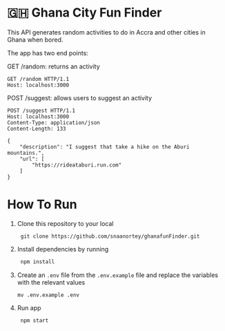 # 🇬🇭 Ghana City Fun Finder

This API generates random activities to do in Accra and other cities in Ghana when bored.

The app has two end points:

GET /random: returns an activity
```http
GET /random HTTP/1.1
Host: localhost:3000
```

POST /suggest: allows users to suggest an activity
```http
POST /suggest HTTP/1.1
Host: localhost:3000
Content-Type: application/json
Content-Length: 133

{
    "description": "I suggest that take a hike on the Aburi mountains.",
    "url": [
        "https://rideataburi.run.com"
    ]
}
```

# How To Run 

1. Clone this repository to your local
   ```
    git clone https://github.com/snaanortey/ghanafunFinder.git
   ```
2. Install dependencies by running 
   ```sh
    npm install
   ```
3. Create an `.env` file from the `.env.example` file and replace the variables with the relevant values
   ```
   mv .env.example .env
   ```

4. Run app 
   ```
    npm start
   ```